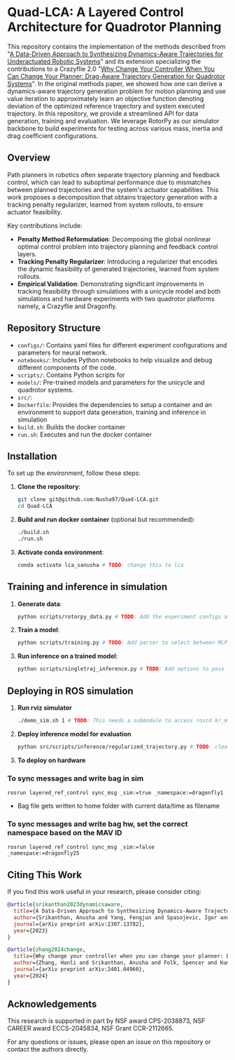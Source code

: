 # Quad-LCA: A Layered Control Architecture for Quadrotor Planning

This repository contains the implementation of the methods described from "[A Data-Driven Approach to Synthesizing Dynamics-Aware Trajectories for Underactuated Robotic Systems](https://arxiv.org/abs/2307.13782)" and its extension specializing the contributions to a Crazyflie 2.0 "[Why Change Your Controller When You Can Change Your Planner: Drag-Aware Trajectory Generation for Quadrotor Systems](https://arxiv.org/abs/2401.04960)". In the original methods paper, we showed how one can derive a dynamics-aware trajectory generation problem for motion planning and use value iteration to approximately learn an objective function denoting deviation of the optimized reference trajectory and system executed trajectory. In this repository, we provide a streamlined API for data generation, training and evaluation. We leverage RotorPy as our simulator backbone to build experiments for testing across various mass, inertia and drag coefficient configurations.

## Overview

Path planners in robotics often separate trajectory planning and feedback control, which can lead to suboptimal performance due to mismatches between planned trajectories and the system's actuator capabilities. This work proposes a decomposition that obtains trajectory generation with a tracking penalty regularizer, learned from system rollouts, to ensure actuator feasibility.

Key contributions include:

- **Penalty Method Reformulation**: Decomposing the global nonlinear optimal control problem into trajectory planning and feedback control layers.
- **Tracking Penalty Regularizer**: Introducing a regularizer that encodes the dynamic feasibility of generated trajectories, learned from system rollouts.
- **Empirical Validation**: Demonstrating significant improvements in tracking feasibility through simulations with a unicycle model and both simulations and hardware experiments with two quadrotor platforms namely, a Crazyflie and Dragonfly.

## Repository Structure

- `configs/`: Contains yaml files for different experiment configurations and parameters for neural network.
- `notebooks/`: Includes Python notebooks to help visualize and debug different components of the code.
- `scripts/`: Contains Python scripts for 
- `models/`: Pre-trained models and parameters for the unicycle and quadrotor systems.
- `src/`: 
- `Dockerfile`: Provides the dependencies to setup a container and an environment to support data generation, training and inference in simulation
- `build.sh`: Builds the docker container
- `run.sh`: Executes and run the docker container

## Installation

To set up the environment, follow these steps:

1. **Clone the repository**:
   ```bash
   git clone git@github.com:Nusha97/Quad-LCA.git
   cd Quad-LCA
   ```

2. **Build and run docker container** (optional but recommended):
   ```bash
   ./build.sh
   ./run.sh
   ```

3. **Activate conda environment**:
   ```bash
   conda activate lca_sanusha # TODO: change this to lca
   ```

## Training and inference in simulation

1. **Generate data**:
   ```bash
   python scripts/rotorpy_data.py # TODO: Add the experiment configs and parsing tools
   ```

2. **Train a model**:
   ```bash
   python scripts/training.py # TODO: Add parser to select between MLPs and ICNNs
   ```

3. **Run inference on a trained model**:
   ```bash
   python scripts/singletraj_inference.py # TODO: Add options to pass in waypoints or initialize coefficients
   ```

## Deploying in ROS simulation

1. **Run rviz simulator**
   ```bash
   ./demo_sim.sh 1 # TODO: This needs a submodule to access roscd kr_multimav_manager/scripts 
   ```

2. **Deploy inference model for evaluation**
   ```bash
   python src/scripts/inference/regularized_trajectory.py # TODO: cleanup since this currently only supports RotorPy
   ```

3. **To deploy on hardware**
### To sync messages and write bag in sim
`rosrun layered_ref_control sync_msg _sim:=true _namespace:=dragonfly1`

  * Bag file gets written to home folder with current data/time as filename

### To sync messages and write bag hw, set the correct namespace based on the MAV ID
`rosrun layered_ref_control sync_msg _sim:=false _namespace:=dragonfly25`

## Citing This Work

If you find this work useful in your research, please consider citing:

```bibtex
@article{srikanthan2023dynamicsaware,
  title={A Data-Driven Approach to Synthesizing Dynamics-Aware Trajectories for Underactuated Robotic Systems},
  author={Srikanthan, Anusha and Yang, Fengjun and Spasojevic, Igor and Thakur, Dinesh and Kumar, Vijay and Matni, Nikolai},
  journal={arXiv preprint arXiv:2307.13782},
  year={2023}
}

@article{zhang2024change,
  title={Why change your controller when you can change your planner: Drag-aware trajectory generation for quadrotor systems},
  author={Zhang, Hanli and Srikanthan, Anusha and Folk, Spencer and Kumar, Vijay and Matni, Nikolai},
  journal={arXiv preprint arXiv:2401.04960},
  year={2024}
}
```

## Acknowledgements

This research is supported in part by NSF award CPS-2038873, NSF CAREER award ECCS-2045834, NSF Grant CCR-2112665.

For any questions or issues, please open an issue on this repository or contact the authors directly.